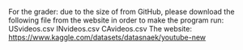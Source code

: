 For the grader: due to the size of from GitHub, please download the following file from the website in order to make the program run:
USvideos.csv
INvideos.csv
CAvideos.csv
The website:
https://www.kaggle.com/datasets/datasnaek/youtube-new
